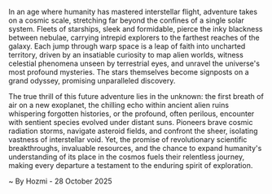 
In an age where humanity has mastered interstellar flight, adventure takes on a cosmic scale, stretching far beyond the confines of a single solar system. Fleets of starships, sleek and formidable, pierce the inky blackness between nebulae, carrying intrepid explorers to the farthest reaches of the galaxy. Each jump through warp space is a leap of faith into uncharted territory, driven by an insatiable curiosity to map alien worlds, witness celestial phenomena unseen by terrestrial eyes, and unravel the universe's most profound mysteries. The stars themselves become signposts on a grand odyssey, promising unparalleled discovery.

The true thrill of this future adventure lies in the unknown: the first breath of air on a new exoplanet, the chilling echo within ancient alien ruins whispering forgotten histories, or the profound, often perilous, encounter with sentient species evolved under distant suns. Pioneers brave cosmic radiation storms, navigate asteroid fields, and confront the sheer, isolating vastness of interstellar void. Yet, the promise of revolutionary scientific breakthroughs, invaluable resources, and the chance to expand humanity's understanding of its place in the cosmos fuels their relentless journey, making every departure a testament to the enduring spirit of exploration.

~ By Hozmi - 28 October 2025
